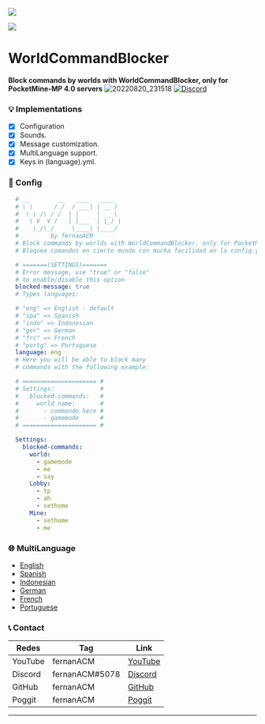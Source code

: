 [![](https://poggit.pmmp.io/shield.state/WorldCommandBlocker)](https://poggit.pmmp.io/p/WorldCommandBlocker)

[![](https://poggit.pmmp.io/shield.api/WorldCommandBlocker)](https://poggit.pmmp.io/p/WorldCommandBlocker)

# WorldCommandBlocker

**Block commands by worlds with WorldCommandBlocker, only for PocketMine-MP 4.0 servers**
![20220820_231518](https://user-images.githubusercontent.com/83558341/185775351-2edbebaa-1aeb-453f-ba58-d58a492c4243.png)
<a href="https://discord.gg/YyE9XFckqb"><img src="https://img.shields.io/discord/837701868649709568?label=discord&color=7289DA&logo=discord" alt="Discord" /></a>

### 💡 Implementations
* [X] Configuration
* [x] Sounds.
* [x] Message customization.
* [X] MultiLanguage support.
* [x] Keys in (language).yml.

### 💾 Config 
```yaml
  # __        __   ____   ____  
  # \ \      / /  / ___| | __ ) 
  #  \ \ /\ / /  | |     |  _ \ 
  #   \ V  V /   | |___  | |_) |
  #    \_/\_/     \____| |____/ 
  #         by fernanACM
  # Block commands by worlds with WorldCommandBlocker, only for PocketMine-MP 4.0 servers.
  # Bloquea comandos en cierto mundo con mucha facilidad en la config.yml

  # =======(SETTINGS)=======
  # Error message, use "true" or "false" 
  # to enable/disable this option
  blocked-message: true
  # Types languages:

  # "eng" => English - default
  # "spa" => Spanish
  # "indo" => Indonesian
  # "ger" => German
  # "frc" => French
  # "portg" => Portuguese
  language: eng
  # Here you will be able to block many 
  # commands with the following example:

  # ===================== #
  # Settings:             #
  #   blocked-commands:   #
  #     world name:       #
  #       - commando here #
  #       - gamemode      #
  # ===================== #

  Settings:
    blocked-commands:
      world:
        - gamemode
        - me
        - say
      Lobby:
        - tp
        - ah
        - sethome
      Mine:
        - sethome
        - me
```
### 🌐 MultiLanguage
* [English](https://github.com/fernanACM/WorldCommandBlocker/blob/PM4/resources/languages/eng.yml)
* [Spanish](https://github.com/fernanACM/WorldCommandBlocker/blob/PM4/resources/languages/spa.yml)
* [Indonesian](https://github.com/fernanACM/WorldCommandBlocker/blob/PM4/resources/languages/indo.yml)
* [German](https://github.com/fernanACM/WorldCommandBlocker/blob/PM4/resources/languages/ger.yml)
* [French](https://github.com/fernanACM/WorldCommandBlocker/blob/PM4/resources/languages/frc.yml)
* [Portuguese](https://github.com/fernanACM/WorldCommandBlocker/blob/PM4/resources/languages/portg.yml)

### 📞 Contact
| Redes | Tag | Link |
|-------|-------------|------|
| YouTube | fernanACM | [YouTube](https://www.youtube.com/channel/UC-M5iTrCItYQBg5GMuX5ySw) | 
| Discord | fernanACM#5078 | [Discord](https://discord.gg/YyE9XFckqb) |
| GitHub | fernanACM | [GitHub](https://github.com/fernanACM)
| Poggit | fernanACM | [Poggit](https://poggit.pmmp.io/ci/fernanACM)
****
